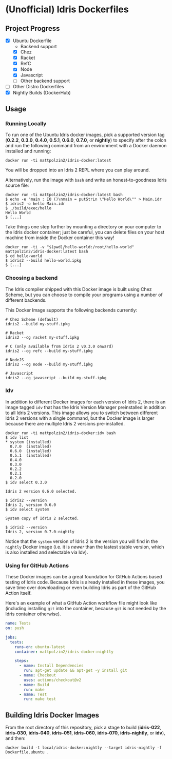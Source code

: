 
# (Unofficial) Idris Dockerfiles

## Project Progress
- [x] Ubuntu Dockerfile
  - Backend support
  - [x] Chez
  - [x] Racket
  - [x] RefC
  - [x] Node
  - [x] Javascript
  - [ ] Other backend support
- [ ] Other Distro Dockerfiles
- [x] Nightly Builds (DockerHub)

## Usage

### Running Locally
To run one of the Ubuntu Idris docker images, pick a supported version tag (**0.2.2**, **0.3.0**, **0.4.0**, **0.5.1**, **0.6.0**, **0.7.0**, or **nightly**) to specify after the colon and run the following command from an environment with a Docker daemon installed and running:

```shell
docker run -ti mattpolzin2/idris-docker:latest
```

You will be dropped into an Idris 2 REPL where you can play around.

Alternatively, run the image with `bash` and write an honest-to-goodness Idris source file:

```shell
docker run -ti mattpolzin2/idris-docker:latest bash
$ echo -e "main : IO ()\nmain = putStrLn \"Hello World\"" > Main.idr
$ idris2 -o hello Main.idr
$ ./build/exec/hello
Hello World
$ [...]
```

Take things one step further by mounting a directory on your computer to the Idris docker container; just be careful, you can delete files on your host machine from inside the Docker container this way!

```shell
docker run -ti -v "$(pwd)/hello-world:/root/hello-world" mattpolzin2/idris-docker:latest bash
$ cd hello-world
$ idris2 --build hello-world.ipkg
$ [...]
```

### Choosing a backend
The Idris compiler shipped with this Docker image is built using Chez Scheme, but you can choose to compile your programs using a number of different backends.

This Docker Image supports the following backends currently:
```shell
# Chez Scheme (default)
idris2 --build my-stuff.ipkg

# Racket
idris2 --cg racket my-stuff.ipkg

# C (only available from Idris 2 v0.3.0 onward)
idris2 --cg refc --build my-stuff.ipkg

# NodeJS
idris2 --cg node --build my-stuff.ipkg

# Javascript
idris2 --cg javascript --build my-stuff.ipkg
```

### Idv
In addition to different Docker images for each version of Idris 2, there is an image tagged `idv` that has the Idris Version Manager preinstalled in addition to all Idris 2 versions. This image allows you to switch between different Idris 2 versions with a single command, but the Docker image is larger because there are multiple Idris 2 versions pre-installed.

```shell
docker run -ti mattpolzin2/idris-docker:idv bash
$ idv list
* system (installed)
  0.7.0  (installed)
  0.6.0  (installed)
  0.5.1  (installed)
  0.4.0
  0.3.0
  0.2.2
  0.2.1
  0.2.0
$ idv select 0.3.0

Idris 2 version 0.6.0 selected.

$ idris2 --version
Idris 2, version 0.6.0
$ idv select system

System copy of Idris 2 selected.

$ idris2 --version
Idris 2, version 0.7.0-nightly
```

Notice that the `system` version of Idris 2 is the version you will find in the `nightly` Docker image (i.e. it is _newer_ than the lastest stable version, which is also installed and selectable via Idv).

### Using for GitHub Actions
These Docker images can be a great foundation for GitHub Actions based testing of Idris code. Because Idris is already installed in these images, you save time over downloading or even building Idris as part of the GitHub Action itself.

Here's an example of what a GitHub Action workflow file might look like (including installing `git` into the container, because `git` is not needed by the Idris container otherwise).

```yaml
name: Tests
on: push

jobs:
  tests:
    runs-on: ubuntu-latest
    container: mattpolzin2/idris-docker:nightly

    steps:
      - name: Install Dependencies
        run: apt-get update && apt-get -y install git
      - name: Checkout
        uses: actions/checkout@v2
      - name: Build
        run: make
      - name: Test
        run: make test
```

## Building Idris Docker Images
From the root directory of this repository, pick a stage to build (**idris-022**, **idris-030**, **idris-040**, **idris-051**, **idris-060**, **idris-070**, **idris-nightly**, or **idv**), and then:

```shell
docker build -t local/idris-docker:nightly --target idris-nightly -f Dockerfile.ubuntu .
```
